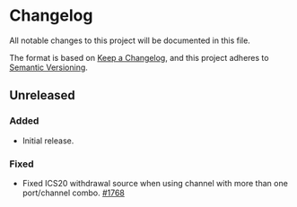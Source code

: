 <!-- markdownlint-disable no-duplicate-heading -->

# Changelog

All notable changes to this project will be documented in this file.

The format is based on [Keep a Changelog](https://keepachangelog.com/en/1.1.0/),
and this project adheres to [Semantic Versioning](https://semver.org/spec/v2.0.0.html).

## Unreleased

### Added

- Initial release.

### Fixed

- Fixed ICS20 withdrawal source when using channel with more than one
  port/channel combo. [#1768](https://github.com/astriaorg/astria/pull/1768)
